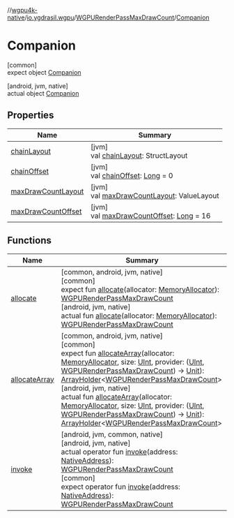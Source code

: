 //[wgpu4k-native](../../../../index.md)/[io.ygdrasil.wgpu](../../index.md)/[WGPURenderPassMaxDrawCount](../index.md)/[Companion](index.md)

# Companion

[common]\
expect object [Companion](index.md)

[android, jvm, native]\
actual object [Companion](index.md)

## Properties

| Name | Summary |
|---|---|
| [chainLayout](chain-layout.md) | [jvm]<br>val [chainLayout](chain-layout.md): StructLayout |
| [chainOffset](chain-offset.md) | [jvm]<br>val [chainOffset](chain-offset.md): [Long](https://kotlinlang.org/api/core/kotlin-stdlib/kotlin/-long/index.html) = 0 |
| [maxDrawCountLayout](max-draw-count-layout.md) | [jvm]<br>val [maxDrawCountLayout](max-draw-count-layout.md): ValueLayout |
| [maxDrawCountOffset](max-draw-count-offset.md) | [jvm]<br>val [maxDrawCountOffset](max-draw-count-offset.md): [Long](https://kotlinlang.org/api/core/kotlin-stdlib/kotlin/-long/index.html) = 16 |

## Functions

| Name | Summary |
|---|---|
| [allocate](allocate.md) | [common, android, jvm, native]<br>[common]<br>expect fun [allocate](allocate.md)(allocator: [MemoryAllocator](../../../ffi/-memory-allocator/index.md)): [WGPURenderPassMaxDrawCount](../index.md)<br>[android, jvm, native]<br>actual fun [allocate](allocate.md)(allocator: [MemoryAllocator](../../../ffi/-memory-allocator/index.md)): [WGPURenderPassMaxDrawCount](../index.md) |
| [allocateArray](allocate-array.md) | [common, android, jvm, native]<br>[common]<br>expect fun [allocateArray](allocate-array.md)(allocator: [MemoryAllocator](../../../ffi/-memory-allocator/index.md), size: [UInt](https://kotlinlang.org/api/core/kotlin-stdlib/kotlin/-u-int/index.html), provider: ([UInt](https://kotlinlang.org/api/core/kotlin-stdlib/kotlin/-u-int/index.html), [WGPURenderPassMaxDrawCount](../index.md)) -&gt; [Unit](https://kotlinlang.org/api/core/kotlin-stdlib/kotlin/-unit/index.html)): [ArrayHolder](../../../ffi/-array-holder/index.md)&lt;[WGPURenderPassMaxDrawCount](../index.md)&gt;<br>[android, jvm, native]<br>actual fun [allocateArray](allocate-array.md)(allocator: [MemoryAllocator](../../../ffi/-memory-allocator/index.md), size: [UInt](https://kotlinlang.org/api/core/kotlin-stdlib/kotlin/-u-int/index.html), provider: ([UInt](https://kotlinlang.org/api/core/kotlin-stdlib/kotlin/-u-int/index.html), [WGPURenderPassMaxDrawCount](../index.md)) -&gt; [Unit](https://kotlinlang.org/api/core/kotlin-stdlib/kotlin/-unit/index.html)): [ArrayHolder](../../../ffi/-array-holder/index.md)&lt;[WGPURenderPassMaxDrawCount](../index.md)&gt; |
| [invoke](invoke.md) | [android, jvm, common, native]<br>[android, jvm, native]<br>actual operator fun [invoke](invoke.md)(address: [NativeAddress](../../../ffi/-native-address/index.md)): [WGPURenderPassMaxDrawCount](../index.md)<br>[common]<br>expect operator fun [invoke](invoke.md)(address: [NativeAddress](../../../ffi/-native-address/index.md)): [WGPURenderPassMaxDrawCount](../index.md) |
